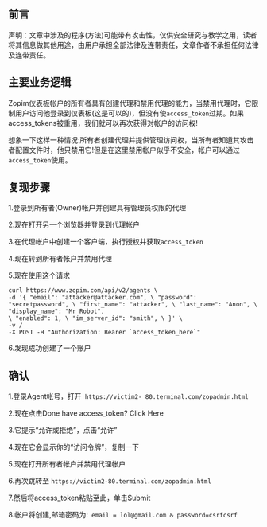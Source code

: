 ## 前言

声明：文章中涉及的程序(方法)可能带有攻击性，仅供安全研究与教学之用，读者将其信息做其他用途，由用户承担全部法律及连带责任，文章作者不承担任何法律及连带责任。


## 主要业务逻辑
Zopim仪表板帐户的所有者具有创建代理和禁用代理的能力，当禁用代理时，它限制用户访问他登录到仪表板(这是可以的)，但没有使`access_token`过期。如果access_tokens被重用，我们就可以再次获得对帐户的访问权!

想象一下这样一种情况:所有者创建代理并提供管理访问权，当所有者知道其攻击者配置文件时，他只禁用它!但是在这里禁用帐户似乎不安全，帐户可以通过`access_token`使用。

## 复现步骤

1.登录到所有者(Owner)帐户并创建具有管理员权限的代理

2.现在打开另一个浏览器并登录到代理帐户

3.在代理帐户中创建一个客户端，执行授权并获取`access_token`

4.现在转到所有者帐户并禁用代理

5.现在使用这个请求
```shell
curl https://www.zopim.com/api/v2/agents \
-d '{ "email": "attacker@attacker.com", \ "password": "secretpassword", \ "first_name": "attacker", \ "last_name": "Anon", \ "display_name": "Mr Robot",
\ "enabled": 1, \ "im_server_id": "smith", \ }' \
-v /
-X POST -H "Authorization: Bearer `access_token_here`"

```

6.发现成功创建了一个账户

## 确认

1.登录Agent帐号，打开` https://victim2- 80.terminal.com/zopadmin.html`

2.现在点击Done have access_token? Click Here

3.它提示“允许或拒绝”，点击“允许”

4.现在它会显示你的“访问令牌”，复制一下

5.现在打开所有者帐户并禁用代理帐户

6.再次跳转至 `https://victim2-80.terminal.com/zopadmin.html` 

7.然后将access_token粘贴至此，单击Submit

8.帐户将创建,邮箱密码为:` email = lol@gmail.com & password=csrfcsrf`




